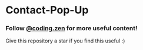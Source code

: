 # Contact-Pop-Up

### Follow [@coding.zen](https://instagram.com/coding.zen) for more useful content!

Give this repository a star if you find this useful :)
